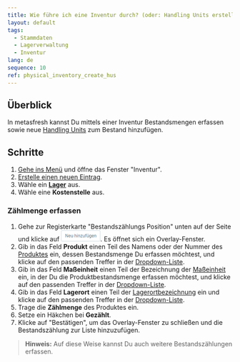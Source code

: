 ```yaml
---
title: Wie führe ich eine Inventur durch? (oder: Handling Units erstellen)
layout: default
tags:
  - Stammdaten
  - Lagerverwaltung
  - Inventur
lang: de
sequence: 10
ref: physical_inventory_create_hus
---
```


## Überblick
In metasfresh kannst Du mittels einer Inventur Bestandsmengen erfassen sowie neue [Handling Units](Handling_Unit_System) zum Bestand hinzufügen.

## Schritte
1. [Gehe ins Menü](Menu) und öffne das Fenster "Inventur".
1. [Erstelle einen neuen Eintrag](Neuer_Datensatz_Fenster_Webui).
1. Wähle ein [**Lager**](Neues_Lager_anlegen) aus.
1. Wähle eine **Kostenstelle** aus.

### Zählmenge erfassen
1. Gehe zur Registerkarte "Bestandszählungs Position" unten auf der Seite und klicke auf !["Neu hinzufügen"](assets/Neu_hinzufuegen_Button.png). Es öffnet sich ein Overlay-Fenster.
1. Gib in das Feld **Produkt** einen Teil des Namens oder der Nummer des [Produktes](NeuesProdukt) ein, dessen Bestandsmenge Du erfassen möchtest, und klicke auf den passenden Treffer in der <a href="Keyboard_Shortcuts_Liste#dropdown" title="Dynamisches Suchfeld (Autocomplete)">Dropdown-Liste</a>.
1. Gib in das Feld **Maßeinheit** einen Teil der Bezeichnung der [Maßeinheit](Menu) ein, in der Du die Produktbestandsmenge erfassen möchtest, und klicke auf den passenden Treffer in der <a href="Keyboard_Shortcuts_Liste#dropdown" title="Dynamisches Suchfeld (Autocomplete)">Dropdown-Liste</a>.
1. Gib in das Feld **Lagerort** einen Teil der [Lagerortbezeichnung](Neues_Lager_anlegen#lagerort) ein und klicke auf den passenden Treffer in der <a href="Keyboard_Shortcuts_Liste#dropdown" title="Dynamisches Suchfeld (Autocomplete)">Dropdown-Liste</a>.
1. Trage die **Zählmenge** des Produktes ein.
1. Setze ein Häkchen bei **Gezählt**.
1. Klicke auf "Bestätigen", um das Overlay-Fenster zu schließen und die Bestandszählung zur Liste hinzuzufügen.
 >**Hinweis:** Auf diese Weise kannst Du auch weitere Bestandszählungen erfassen.
